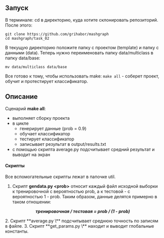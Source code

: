 ## Запуск
В терминале: 
cd в директорию, куда хотите склонировать репозиторий.
После этого:
```
git clone https://github.com/grihabor/mashgraph
cd mashgraph/task_02
```
В текущую директорию положите папку с проектом (template) и папку с данными (data).
Теперь нужно переименовать папку data/multiclass в папку data/base:
```
mv data/multiclass data/base
```
Все готово к тому, чтобы использовать make: 
```make all``` - соберет проект, обучит и протестирует классификатор.

## Описание
Cценарий **make all**:
  * выполняет сборку проекта
  * в цикле 
    - генерирует данные (prob = 0.9)
    - обучает классификатор
    - тестирует классификатор
    - записывает результат в output/results.txt
  * с помощью скрипта average.py подсчитывает средний результат и выводит на экран

#### Скрипты
Все вспомогательные скрипты лежат в папочке util.  
1. Скрипт **gendata.py \<prob\>** относит каждый файл исходной выборки к тренировочной с вероятностью prob, а к тестовой - с вероятностью 1 - prob. Таким образом, данные делятся примерно в таком отношении:  
 <p align="center">
   <b><i>тренировочная / тестовая = prob / (1 - prob)</i></b>
 </p>
2. Скрипт **average.py \<filename\>** подсчитывает среднюю точность по записям в файле.  
3. Скрипт **get_params.py \<filename\>** находит и выводит глобальные константы.
  

